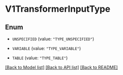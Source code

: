 # V1TransformerInputType

## Enum


* `UNSPECIFIED` (value: `"TYPE_UNSPECIFIED"`)

* `VARIABLE` (value: `"TYPE_VARIABLE"`)

* `TABLE` (value: `"TYPE_TABLE"`)


[[Back to Model list]](../README.md#documentation-for-models) [[Back to API list]](../README.md#documentation-for-api-endpoints) [[Back to README]](../README.md)


